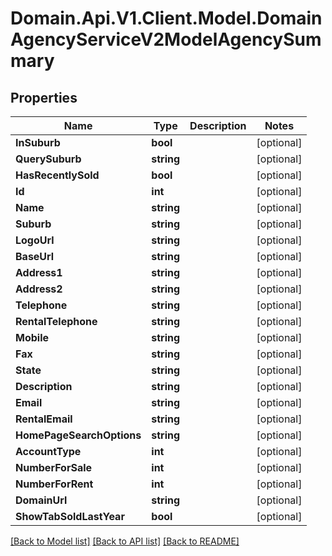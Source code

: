 # Domain.Api.V1.Client.Model.DomainAgencyServiceV2ModelAgencySummary
## Properties

Name | Type | Description | Notes
------------ | ------------- | ------------- | -------------
**InSuburb** | **bool** |  | [optional] 
**QuerySuburb** | **string** |  | [optional] 
**HasRecentlySold** | **bool** |  | [optional] 
**Id** | **int** |  | [optional] 
**Name** | **string** |  | [optional] 
**Suburb** | **string** |  | [optional] 
**LogoUrl** | **string** |  | [optional] 
**BaseUrl** | **string** |  | [optional] 
**Address1** | **string** |  | [optional] 
**Address2** | **string** |  | [optional] 
**Telephone** | **string** |  | [optional] 
**RentalTelephone** | **string** |  | [optional] 
**Mobile** | **string** |  | [optional] 
**Fax** | **string** |  | [optional] 
**State** | **string** |  | [optional] 
**Description** | **string** |  | [optional] 
**Email** | **string** |  | [optional] 
**RentalEmail** | **string** |  | [optional] 
**HomePageSearchOptions** | **string** |  | [optional] 
**AccountType** | **int** |  | [optional] 
**NumberForSale** | **int** |  | [optional] 
**NumberForRent** | **int** |  | [optional] 
**DomainUrl** | **string** |  | [optional] 
**ShowTabSoldLastYear** | **bool** |  | [optional] 

[[Back to Model list]](../README.md#documentation-for-models) [[Back to API list]](../README.md#documentation-for-api-endpoints) [[Back to README]](../README.md)

